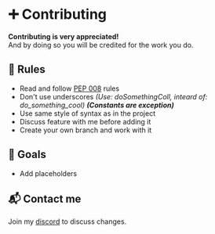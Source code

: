 # ➕ Contributing

**Contributing is very appreciated!** \
And by doing so you will be credited for the work you do.


## 📌 Rules

* Read and follow [PEP 008](https://peps.python.org/pep-0008/) rules
* Don't use underscores *(Use: doSomethingColl, inteard of: do_something_cool)* ***(Constants are exception)***
* Use same style of syntax as in the project
* Discuss feature with me before adding it
* Create your own branch and work with it


## 🎯 Goals

* Add placeholders


## 📬 Contact me
Join my [discord](https://discord.gg/kAX7UErbA5) to discuss changes.
